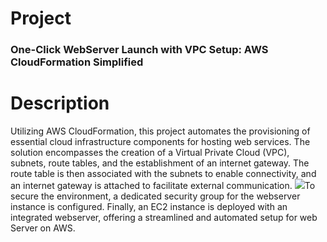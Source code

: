 <h1>Project</h1>
<h3>One-Click WebServer Launch with VPC Setup: AWS CloudFormation Simplified</h3>
<h1>Description</h1>
<p>Utilizing AWS CloudFormation, this project automates the provisioning of essential cloud infrastructure components for hosting web services. The solution encompasses the creation of a Virtual Private Cloud (VPC), subnets, route tables, and the establishment of an internet gateway. The route table is then associated with the subnets to enable connectivity, and an internet gateway is attached to facilitate external communication.
  <img src="https://miro.medium.com/v2/resize:fit:1400/format:webp/1*Cb7VUtpVaXN52BN6CRaVYQ.png">To secure the environment, a dedicated security group for the webserver instance is configured. Finally, an EC2 instance is deployed with an integrated webserver, offering a streamlined and automated setup for web Server on AWS.</p>
